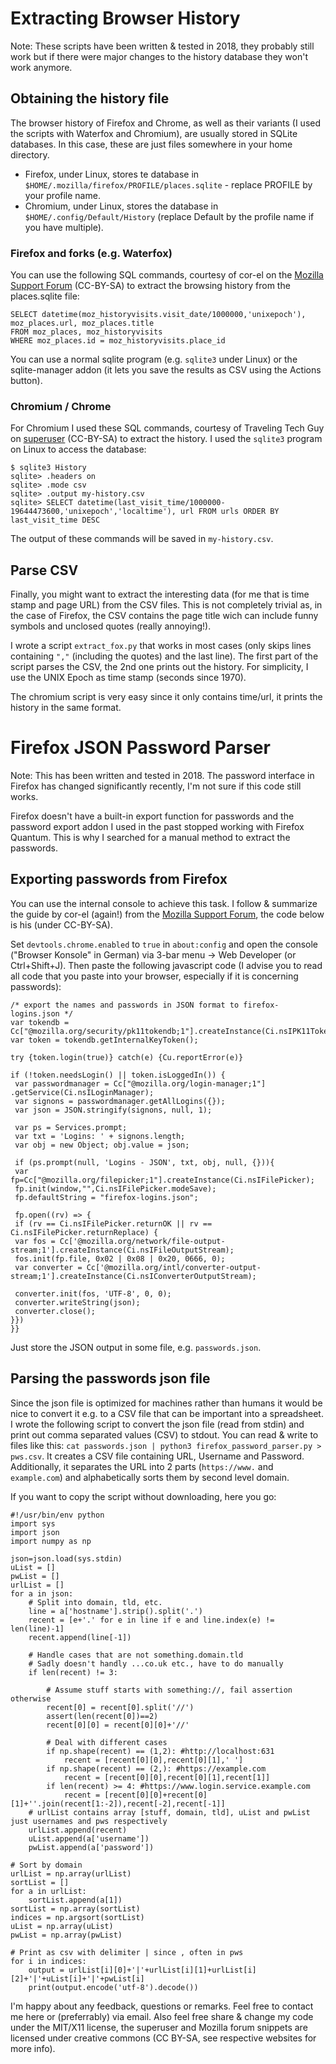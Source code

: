 # Extracting Browser History

Note: These scripts have been written & tested in 2018, they probably still work but if there were major changes to the history database they won't work anymore.

## Obtaining the history file

The browser history of Firefox and Chrome, as well as their variants (I used the scripts with Waterfox and Chromium), are usually stored in SQLite databases. In this case, these are just files somewhere in your home directory.

* Firefox, under Linux, stores te database in `$HOME/.mozilla/firefox/PROFILE/places.sqlite` - replace PROFILE by your profile name.
* Chromium, under Linux, stores the database in `$HOME/.config/Default/History` (replace Default by the profile name if you have multiple).


### Firefox and forks (e.g. Waterfox)

You can use the following SQL commands, courtesy of cor-el on the [Mozilla Support Forum](https://support.mozilla.org/de/questions/835204) (CC-BY-SA) to extract the browsing history from the places.sqlite file:

    SELECT datetime(moz_historyvisits.visit_date/1000000,'unixepoch'), moz_places.url, moz_places.title
    FROM moz_places, moz_historyvisits
    WHERE moz_places.id = moz_historyvisits.place_id

You can use a normal sqlite program (e.g. `sqlite3` under Linux) or the sqlite-manager addon (it lets you save the results as CSV using the Actions button).

### Chromium / Chrome

For Chromium I used these SQL commands, courtesy of Traveling Tech Guy on [superuser](https://superuser.com/questions/602252/can-chrome-browser-history-be-exported-to-an-html-file) (CC-BY-SA) to extract the history. I used the `sqlite3` program on Linux to access the database:

    $ sqlite3 History
    sqlite> .headers on
    sqlite> .mode csv
    sqlite> .output my-history.csv
    sqlite> SELECT datetime(last_visit_time/1000000-19644473600,'unixepoch','localtime'), url FROM urls ORDER BY last_visit_time DESC

The output of these commands will be saved in `my-history.csv`.

## Parse CSV

Finally, you might want to extract the interesting data (for me that is time stamp and page URL) from the CSV files. This is not completely trivial as, in the case of Firefox, the CSV contains the page title wich can include funny symbols and unclosed quotes (really annoying!).

I wrote a script `extract_fox.py` that works in most cases (only skips lines containing `","` (including the quotes) and the last line). The first part of the script parses the CSV, the 2nd one prints out the history. For simplicity, I use the UNIX Epoch as time stamp (seconds since 1970).

The chromium script is very easy since it only contains time/url, it prints the history in the same format.

# Firefox JSON Password Parser

Note: This has been written and tested in 2018. The password interface in Firefox has changed significantly recently, I'm not sure if this code still works.


Firefox doesn't have a built-in export function for passwords and the password export addon I used in the past stopped working with Firefox Quantum. This is why I searched for a manual method to extract the passwords.

## Exporting passwords from Firefox

You can use the internal console to achieve this task. I follow & summarize the guide by cor-el (again!) from the [Mozilla Support Forum](https://support.mozilla.org/de/questions/1077630#answer-834769), the code below is his (under CC-BY-SA).

Set `devtools.chrome.enabled` to `true` in `about:config` and open the console ("Browser Konsole" in German) via 3-bar menu -> Web Developer (or Ctrl+Shift+J). Then paste the following javascript code (I advise you to read all code that you paste into your browser, especially if it is concerning passwords):

    /* export the names and passwords in JSON format to firefox-logins.json */
    var tokendb = Cc["@mozilla.org/security/pk11tokendb;1"].createInstance(Ci.nsIPK11TokenDB);
    var token = tokendb.getInternalKeyToken();
    
    try {token.login(true)} catch(e) {Cu.reportError(e)}
    
    if (!token.needsLogin() || token.isLoggedIn()) {
     var passwordmanager = Cc["@mozilla.org/login-manager;1"] .getService(Ci.nsILoginManager);
     var signons = passwordmanager.getAllLogins({});
     var json = JSON.stringify(signons, null, 1);
    
     var ps = Services.prompt;
     var txt = 'Logins: ' + signons.length;
     var obj = new Object; obj.value = json;
    
     if (ps.prompt(null, 'Logins - JSON', txt, obj, null, {})){
     var fp=Cc["@mozilla.org/filepicker;1"].createInstance(Ci.nsIFilePicker);
     fp.init(window,"",Ci.nsIFilePicker.modeSave);
     fp.defaultString = "firefox-logins.json";
    
     fp.open((rv) => {
     if (rv == Ci.nsIFilePicker.returnOK || rv == Ci.nsIFilePicker.returnReplace) {
     var fos = Cc['@mozilla.org/network/file-output-stream;1'].createInstance(Ci.nsIFileOutputStream);
     fos.init(fp.file, 0x02 | 0x08 | 0x20, 0666, 0);
     var converter = Cc['@mozilla.org/intl/converter-output-stream;1'].createInstance(Ci.nsIConverterOutputStream);
    
     converter.init(fos, 'UTF-8', 0, 0);
     converter.writeString(json);
     converter.close();
    }})
    }}

Just store the JSON output in some file, e.g. `passwords.json`.

## Parsing the passwords json file

Since the json file is optimized for machines rather than humans it would be nice to convert it e.g. to a CSV file that can be important into a spreadsheet. I wrote the following script to convert the json file (read from stdin) and print out comma separated values (CSV) to stdout. You can read & write to files like this: `cat passwords.json | python3 firefox_password_parser.py > pws.csv`. It creates a CSV file containing URL, Username and Password. Additionally, it separates the URL into 2 parts (`https://www.` and `example.com`) and alphabetically sorts them by second level domain.

If you want to copy the script without downloading, here you go:

    #!/usr/bin/env python
    import sys
    import json
    import numpy as np
    
    json=json.load(sys.stdin)
    uList = []
    pwList = []
    urlList = []
    for a in json:
        # Split into domain, tld, etc.
        line = a['hostname'].strip().split('.')
        recent = [e+'.' for e in line if e and line.index(e) != len(line)-1]
        recent.append(line[-1])
    
        # Handle cases that are not something.domain.tld
        # Sadly doesn't handly ...co.uk etc., have to do manually
        if len(recent) != 3:
    
            # Assume stuff starts with something://, fail assertion otherwise
            recent[0] = recent[0].split('//')
            assert(len(recent[0])==2)
            recent[0][0] = recent[0][0]+'//'
    
            # Deal with different cases
            if np.shape(recent) == (1,2): #http://localhost:631
                recent = [recent[0][0],recent[0][1],' ']
            if np.shape(recent) == (2,): #https://example.com
                recent = [recent[0][0],recent[0][1],recent[1]]
            if len(recent) >= 4: #https://www.login.service.example.com
                recent = [recent[0][0]+recent[0][1]+''.join(recent[1:-2]),recent[-2],recent[-1]]
        # urlList contains array [stuff, domain, tld], uList and pwList just usernames and pws respectively
        urlList.append(recent)
        uList.append(a['username'])
        pwList.append(a['password'])
    
    # Sort by domain
    urlList = np.array(urlList)
    sortList = []
    for a in urlList:
        sortList.append(a[1])
    sortList = np.array(sortList)
    indices = np.argsort(sortList)
    uList = np.array(uList)
    pwList = np.array(pwList)
    
    # Print as csv with delimiter | since , often in pws
    for i in indices:
        output = urlList[i][0]+'|'+urlList[i][1]+urlList[i][2]+'|'+uList[i]+'|'+pwList[i]
        print(output.encode('utf-8').decode())



I'm happy about any feedback, questions or remarks. Feel free to contact me here or (preferrably) via email. Also feel free share & change my code under the MIT/X11 license, the superuser and Mozilla forum snippets are licensed under creative commons (CC BY-SA, see respective websites for more info).